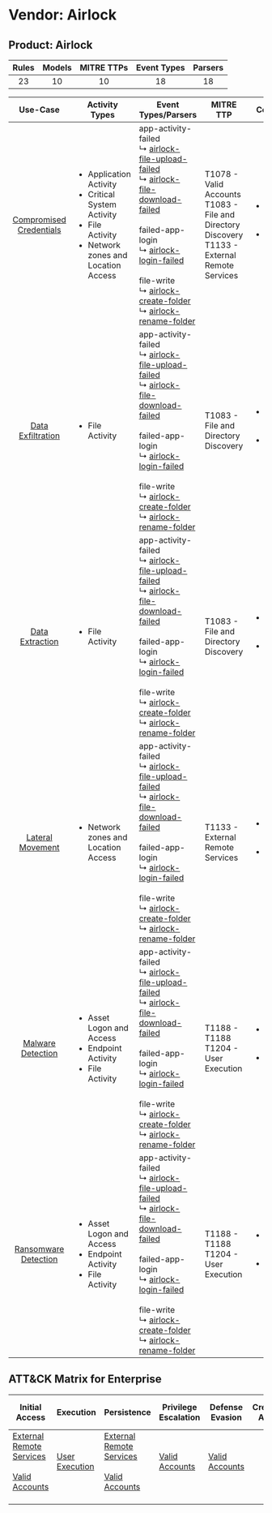 Vendor: Airlock
===============
Product: Airlock
----------------
| Rules | Models | MITRE TTPs | Event Types | Parsers |
|:-----:|:------:|:----------:|:-----------:|:-------:|
|  23   |   10   |     10     |     18      |   18    |

|                                 Use-Case                                  | Activity Types                                                                                                                          | Event Types/Parsers                                                                                                                                                                                                                                                                                                                                                                                                                                                                                             | MITRE TTP                                                                                              | Content                                             |
|:-------------------------------------------------------------------------:| --------------------------------------------------------------------------------------------------------------------------------------- | --------------------------------------------------------------------------------------------------------------------------------------------------------------------------------------------------------------------------------------------------------------------------------------------------------------------------------------------------------------------------------------------------------------------------------------------------------------------------------------------------------------- | ------------------------------------------------------------------------------------------------------ | --------------------------------------------------- |
| [Compromised Credentials](../UseCases/usecase_compromised_credentials.md) | <ul><li>Application Activity</li><li>Critical System Activity</li><li>File Activity</li><li>Network zones and Location Access</li></ul> |  app-activity-failed<br> ↳ [airlock-file-upload-failed](../Parsers/parserContent_airlock-file-upload-failed.md)<br> ↳ [airlock-file-download-failed](../Parsers/parserContent_airlock-file-download-failed.md)<br><br> failed-app-login<br> ↳ [airlock-login-failed](../Parsers/parserContent_airlock-login-failed.md)<br><br> file-write<br> ↳ [airlock-create-folder](../Parsers/parserContent_airlock-create-folder.md)<br> ↳ [airlock-rename-folder](../Parsers/parserContent_airlock-rename-folder.md)<br> | T1078 - Valid Accounts<br>T1083 - File and Directory Discovery<br>T1133 - External Remote Services<br> | <ul><li>7 Rules</li></ul><ul><li>4 Models</li></ul> |
|       [Data Exfiltration](../UseCases/usecase_data_exfiltration.md)       | <ul><li>File Activity</li></ul>                                                                                                         |  app-activity-failed<br> ↳ [airlock-file-upload-failed](../Parsers/parserContent_airlock-file-upload-failed.md)<br> ↳ [airlock-file-download-failed](../Parsers/parserContent_airlock-file-download-failed.md)<br><br> failed-app-login<br> ↳ [airlock-login-failed](../Parsers/parserContent_airlock-login-failed.md)<br><br> file-write<br> ↳ [airlock-create-folder](../Parsers/parserContent_airlock-create-folder.md)<br> ↳ [airlock-rename-folder](../Parsers/parserContent_airlock-rename-folder.md)<br> | T1083 - File and Directory Discovery<br>                                                               | <ul><li>2 Rules</li></ul><ul><li>2 Models</li></ul> |
|         [Data Extraction](../UseCases/usecase_data_extraction.md)         | <ul><li>File Activity</li></ul>                                                                                                         |  app-activity-failed<br> ↳ [airlock-file-upload-failed](../Parsers/parserContent_airlock-file-upload-failed.md)<br> ↳ [airlock-file-download-failed](../Parsers/parserContent_airlock-file-download-failed.md)<br><br> failed-app-login<br> ↳ [airlock-login-failed](../Parsers/parserContent_airlock-login-failed.md)<br><br> file-write<br> ↳ [airlock-create-folder](../Parsers/parserContent_airlock-create-folder.md)<br> ↳ [airlock-rename-folder](../Parsers/parserContent_airlock-rename-folder.md)<br> | T1083 - File and Directory Discovery<br>                                                               | <ul><li>1 Rules</li></ul><ul><li>1 Models</li></ul> |
|        [Lateral Movement](../UseCases/usecase_lateral_movement.md)        | <ul><li>Network zones and Location Access</li></ul>                                                                                     |  app-activity-failed<br> ↳ [airlock-file-upload-failed](../Parsers/parserContent_airlock-file-upload-failed.md)<br> ↳ [airlock-file-download-failed](../Parsers/parserContent_airlock-file-download-failed.md)<br><br> failed-app-login<br> ↳ [airlock-login-failed](../Parsers/parserContent_airlock-login-failed.md)<br><br> file-write<br> ↳ [airlock-create-folder](../Parsers/parserContent_airlock-create-folder.md)<br> ↳ [airlock-rename-folder](../Parsers/parserContent_airlock-rename-folder.md)<br> | T1133 - External Remote Services<br>                                                                   | <ul><li>1 Rules</li></ul><ul><li>1 Models</li></ul> |
|       [Malware Detection](../UseCases/usecase_malware_detection.md)       | <ul><li>Asset Logon and Access</li><li>Endpoint Activity</li><li>File Activity</li></ul>                                                |  app-activity-failed<br> ↳ [airlock-file-upload-failed](../Parsers/parserContent_airlock-file-upload-failed.md)<br> ↳ [airlock-file-download-failed](../Parsers/parserContent_airlock-file-download-failed.md)<br><br> failed-app-login<br> ↳ [airlock-login-failed](../Parsers/parserContent_airlock-login-failed.md)<br><br> file-write<br> ↳ [airlock-create-folder](../Parsers/parserContent_airlock-create-folder.md)<br> ↳ [airlock-rename-folder](../Parsers/parserContent_airlock-rename-folder.md)<br> | T1188 - T1188<br>T1204 - User Execution<br>                                                            | <ul><li>6 Rules</li></ul><ul><li>1 Models</li></ul> |
|    [Ransomware Detection](../UseCases/usecase_ransomware_detection.md)    | <ul><li>Asset Logon and Access</li><li>Endpoint Activity</li><li>File Activity</li></ul>                                                |  app-activity-failed<br> ↳ [airlock-file-upload-failed](../Parsers/parserContent_airlock-file-upload-failed.md)<br> ↳ [airlock-file-download-failed](../Parsers/parserContent_airlock-file-download-failed.md)<br><br> failed-app-login<br> ↳ [airlock-login-failed](../Parsers/parserContent_airlock-login-failed.md)<br><br> file-write<br> ↳ [airlock-create-folder](../Parsers/parserContent_airlock-create-folder.md)<br> ↳ [airlock-rename-folder](../Parsers/parserContent_airlock-rename-folder.md)<br> | T1188 - T1188<br>T1204 - User Execution<br>                                                            | <ul><li>6 Rules</li></ul><ul><li>1 Models</li></ul> |

ATT&CK Matrix for Enterprise
----------------------------
| Initial Access                                                                                                                                   | Execution                                                           | Persistence                                                                                                                                      | Privilege Escalation                                                | Defense Evasion                                                     | Credential Access | Discovery                                                                         | Lateral Movement | Collection | Command and Control | Exfiltration | Impact |
| ------------------------------------------------------------------------------------------------------------------------------------------------ | ------------------------------------------------------------------- | ------------------------------------------------------------------------------------------------------------------------------------------------ | ------------------------------------------------------------------- | ------------------------------------------------------------------- | ----------------- | --------------------------------------------------------------------------------- | ---------------- | ---------- | ------------------- | ------------ | ------ |
| [External Remote Services](https://attack.mitre.org/techniques/T1133)<br><br>[Valid Accounts](https://attack.mitre.org/techniques/T1078)<br><br> | [User Execution](https://attack.mitre.org/techniques/T1204)<br><br> | [External Remote Services](https://attack.mitre.org/techniques/T1133)<br><br>[Valid Accounts](https://attack.mitre.org/techniques/T1078)<br><br> | [Valid Accounts](https://attack.mitre.org/techniques/T1078)<br><br> | [Valid Accounts](https://attack.mitre.org/techniques/T1078)<br><br> |                   | [File and Directory Discovery](https://attack.mitre.org/techniques/T1083)<br><br> |                  |            |                     |              |        |